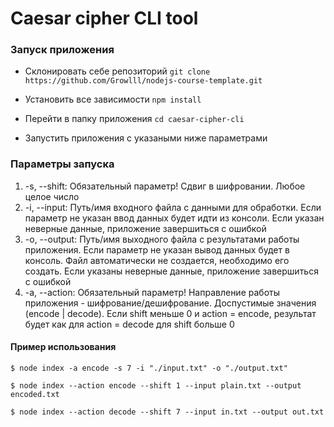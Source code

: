 # Caesar cipher CLI tool

### Запуск приложения

- Склонировать себе репозиторий ```git clone https://github.com/Growlll/nodejs-course-template.git```
   
- Установить все зависимости ```npm install```

- Перейти в папку приложения ```cd caesar-cipher-cli```

- Запустить приложения с указаными ниже параметрами

### Параметры запуска

1. -s, --shift: Обязательный параметр! Сдвиг в шифровании. Любое целое число
2. -i, --input: Путь/имя входного файла с данными для обработки. Если параметр не указан ввод данных будет идти из консоли. Если указан неверные данные, приложение завершиться с ошибкой
3. -o, --output: Путь/имя выходного файла с результатами работы приложения. Если параметр не указан вывод данных будет в консоль. Файл автоматически не создается, необходимо его создать. Если указаны неверные данные, приложение завершиться с ошибкой
4. -a, --action: Обязательный параметр! Направление работы приложения - шифрование/дешифрование. Доспустимые значения (encode | decode). Если shift меньше 0 и action = encode, результат будет как для action = decode для shift больше 0

#### Пример использования

```$ node index -a encode -s 7 -i "./input.txt" -o "./output.txt"```

```$ node index --action encode --shift 1 --input plain.txt --output encoded.txt```

```$ node index --action decode --shift 7 --input in.txt --output out.txt```
